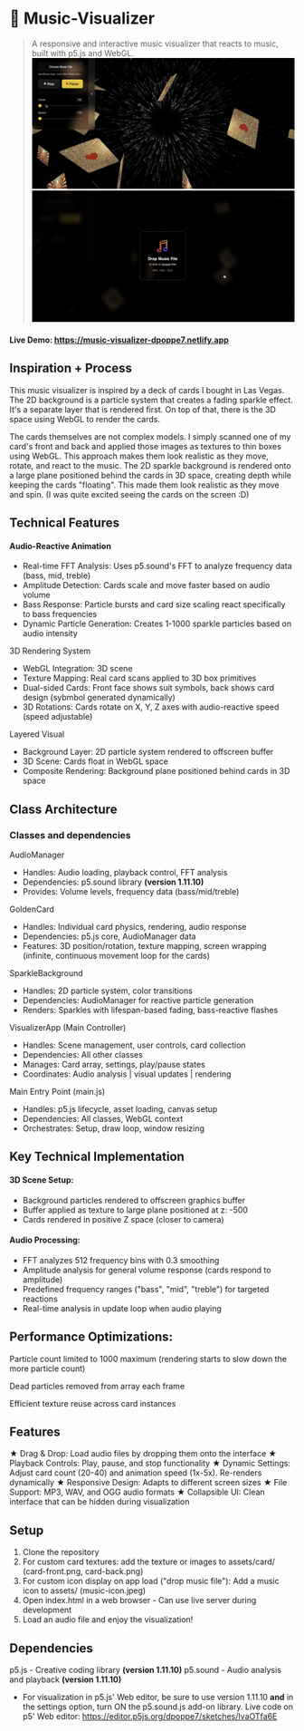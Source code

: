 # 🎵 Music-Visualizer
> A responsive and interactive music visualizer that reacts to music, built with p5.js and WebGL.
![My App Screenshot 1](images/display2.png)
![My App Screenshot 2](images/display1.png)

#### Live Demo: https://music-visualizer-dpoppe7.netlify.app

## Inspiration + Process
This music visualizer is inspired by a deck of cards I bought in Las Vegas. The 2D background is a particle system that creates a fading sparkle effect. It's a separate layer that is rendered first. On top of that, there is the 3D space using WebGL to render the cards.

The cards themselves are not complex models. I simply scanned one of my card's front and back and applied those images as textures to thin boxes using WebGL. This approach makes them look realistic as they move, rotate, and react to the music. The 2D sparkle background is rendered onto a large plane positioned behind the cards in 3D space, creating depth while keeping the cards "floating". This made them look realistic as they move and spin. (I was quite excited seeing the cards on the screen :D)

## Technical Features

#### Audio-Reactive Animation

- Real-time FFT Analysis: Uses p5.sound's FFT to analyze frequency data (bass, mid, treble)
- Amplitude Detection: Cards scale and move faster based on audio volume
- Bass Response: Particle bursts and card size scaling react specifically to bass frequencies
- Dynamic Particle Generation: Creates 1-1000 sparkle particles based on audio intensity

3D Rendering System

- WebGL Integration: 3D scene
- Texture Mapping: Real card scans applied to 3D box primitives
- Dual-sided Cards: Front face shows suit symbols, back shows card design (sybmbol generated dynamically)
- 3D Rotations: Cards rotate on X, Y, Z axes with audio-reactive speed (speed adjustable)

Layered Visual 

- Background Layer: 2D particle system rendered to offscreen buffer
- 3D Scene: Cards float in WebGL space 
- Composite Rendering: Background plane positioned behind cards in 3D space

## Class Architecture

### Classes and dependencies
AudioManager
- Handles: Audio loading, playback control, FFT analysis
- Dependencies: p5.sound library **(version 1.11.10)**
- Provides: Volume levels, frequency data (bass/mid/treble)

GoldenCard
- Handles: Individual card physics, rendering, audio response  
- Dependencies: p5.js core, AudioManager data
- Features: 3D position/rotation, texture mapping, screen wrapping (infinite, continuous movement loop for the cards)

SparkleBackground  
- Handles: 2D particle system, color transitions
- Dependencies: AudioManager for reactive particle generation
- Renders: Sparkles with lifespan-based fading, bass-reactive flashes

VisualizerApp (Main Controller)
- Handles: Scene management, user controls, card collection
- Dependencies: All other classes
- Manages: Card array, settings, play/pause states
- Coordinates: Audio analysis | visual updates | rendering

Main Entry Point (main.js)
- Handles: p5.js lifecycle, asset loading, canvas setup
- Dependencies: All classes, WebGL context
- Orchestrates: Setup, draw loop, window resizing

## Key Technical Implementation

#### 3D Scene Setup:
- Background particles rendered to offscreen graphics buffer
- Buffer applied as texture to large plane positioned at z: -500
- Cards rendered in positive Z space (closer to camera)

#### Audio Processing:
- FFT analyzes 512 frequency bins with 0.3 smoothing
- Amplitude analysis for general volume response (cards respond to amplitude)
- Predefined frequency ranges ("bass", "mid", "treble") for targeted reactions
- Real-time analysis in update loop when audio playing

## Performance Optimizations:

Particle count limited to 1000 maximum (rendering starts to slow down the more particle count)

Dead particles removed from array each frame

Efficient texture reuse across card instances

## Features

★ Drag & Drop: Load audio files by dropping them onto the interface
★ Playback Controls: Play, pause, and stop functionality
★ Dynamic Settings: Adjust card count (20-40) and animation speed (1x-5x). Re-renders dynamically 
★ Responsive Design: Adapts to different screen sizes
★ File Support: MP3, WAV, and OGG audio formats
★ Collapsible UI: Clean interface that can be hidden during visualization

## Setup

1. Clone the repository
2. For custom card textures: add the texture or images to assets/card/ (card-front.png, card-back.png)
3. For custom icon display on app load ("drop music file"): Add a music icon to assets/ (music-icon.jpeg)
4. Open index.html in a web browser - Can use live server during development
5. Load an audio file and enjoy the visualization!

## Dependencies

p5.js - Creative coding library **(version 1.11.10)**
p5.sound - Audio analysis and playback **(version 1.11.10)**
- For visualization in p5.js' Web editor, be sure to use version 1.11.10 **and** in the settings option, turn ON the p5.sound.js add-on library.
Live code on p5' Web editor: https://editor.p5js.org/dpoppe7/sketches/IvaOTfa6E